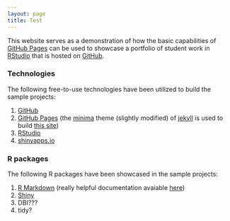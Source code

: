 ```yaml
---
layout: page
title: Test
---
```


This website serves as a demonstration of how the basic capabilities of [GitHub Pages](https://pages.github.com/) can be used to showcase a portfolio of student work in [RStudio](https://www.rstudio.com/) that is hosted on [GitHub](https://github.com/).

### Technologies

The following free-to-use technologies have been utilized to build the sample projects:
1. [GitHub](https://github.com/)
2. [GitHub Pages](https://pages.github.com/) (the [minima](https://github.com/jekyll/minima) theme (slightly modified) of [jekyll](https://github.com/jekyll) is used to build [this site](https://github.com/datadogs87/datadogs87.github.io))
3. [RStudio](https://www.rstudio.com/)
4. [shinyapps.io](https://www.shinyapps.io/)

### R packages

The following R packages have been showcased in the sample projects:
1. [R Markdown](https://rmarkdown.rstudio.com/) (really helpful documentation avaiable [here](https://bookdown.org/yihui/rmarkdown/))
2. [Shiny](https://shiny.rstudio.com/)
3. DBI???
4. tidy?
